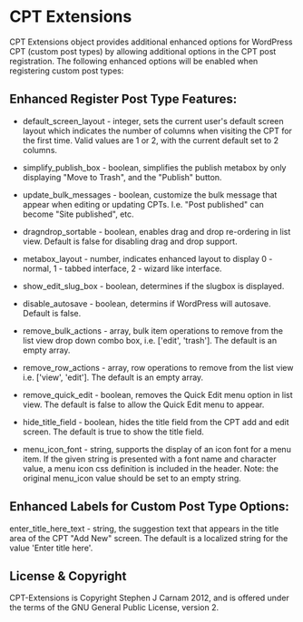 # CPT Extensions
CPT Extensions object provides additional enhanced options for WordPress CPT (custom post types) by allowing additional 
options in the CPT post registration. The following enhanced options will be enabled when registering custom post types:

## Enhanced Register Post Type Features:

* default_screen_layout - integer, sets the current user's default screen layout
  which indicates the number of columns when visiting the CPT for the first time.
  Valid values are 1 or 2, with the current default set to 2 columns.
 
* simplify_publish_box - boolean, simplifies the publish metabox by only
  displaying "Move to Trash", and the "Publish" button.
 
* update_bulk_messages - boolean, customize the bulk message that appear when
  editing or updating CPTs. I.e. "Post published" can become "Site published",
  etc.
 
* dragndrop_sortable - boolean, enables drag and drop re-ordering in list view.
  Default is false for disabling drag and drop support.
 
* metabox_layout - number, indicates enhanced layout to display 0 - normal, 1 -
  tabbed interface, 2 - wizard like interface.
 
* show_edit_slug_box - boolean, determines if the slugbox is displayed.
 
* disable_autosave - boolean, determins if WordPress will autosave. Default is
  false.
 
* remove_bulk_actions - array, bulk item operations to remove from the list view
  drop down combo box, i.e. ['edit', 'trash']. The default is an empty array.
 
* remove_row_actions - array, row operations to remove from the list view i.e.
  ['view', 'edit']. The default is an empty array.
 
* remove_quick_edit - boolean, removes the Quick Edit menu option in list view.
  The default is false to allow the Quick Edit menu to appear.
 
* hide_title_field - boolean, hides the title field from the CPT add and edit
  screen. The default is true to show the title field.
 
* menu_icon_font - string, supports the display of an icon font for a menu item.
  If the given string is presented with a font name and character value, a menu
  icon css definition is included in the header. Note: the original menu_icon
  value should be set to an empty string.
 
## Enhanced Labels for Custom Post Type Options:
 
  enter_title_here_text - string, the suggestion text that appears in the title
  area of the CPT "Add New" screen. The default is a localized string for the
  value 'Enter title here'.
 
## License & Copyright

CPT-Extensions is Copyright Stephen J Carnam 2012, and is offered under the terms of the GNU General Public License, version 2.
